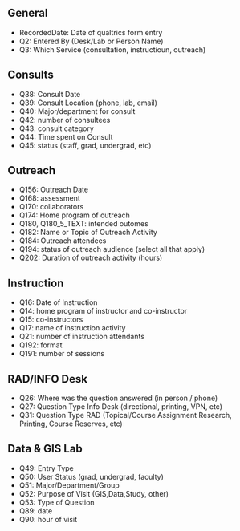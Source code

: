 ## General
- RecordedDate: Date of qualtrics form entry
- Q2: Entered By (Desk/Lab or Person Name)
- Q3: Which Service (consultation, instructioun, outreach)

## Consults
- Q38: Consult Date
- Q39: Consult Location (phone, lab, email)
- Q40: Major/department for consult
- Q42: number of consultees
- Q43: consult category
- Q44: Time spent on Consult
- Q45: status (staff, grad, undergrad, etc)

## Outreach
- Q156: Outreach Date
- Q168: assessment
- Q170: collaborators
- Q174: Home program of outreach
- Q180, Q180_5_TEXT: intended outomes
- Q182: Name or Topic of Outreach Activity
- Q184: Outreach attendees
- Q194: status of outreach audience (select all that apply)
- Q202: Duration of outreach activity (hours)

## Instruction
- Q16: Date of Instruction
- Q14: home program of instructor and co-instructor
- Q15: co-instructors
- Q17: name of instruction activity
- Q21: number of instruction attendants
- Q192: format
- Q191: number of sessions

## RAD/INFO Desk
- Q26: Where was the question answered (in person / phone)
- Q27: Question Type Info Desk (directional, printing, VPN, etc)
- Q31: Question Type RAD (Topical/Course Assignment Research, Printing, Course Reserves, etc)

## Data & GIS Lab
- Q49: Entry Type
- Q50: User Status (grad, undergrad, faculty)
- Q51: Major/Department/Group
- Q52: Purpose of Visit (GIS,Data,Study, other)
- Q53: Type of Question
- Q89: date
- Q90: hour of visit
